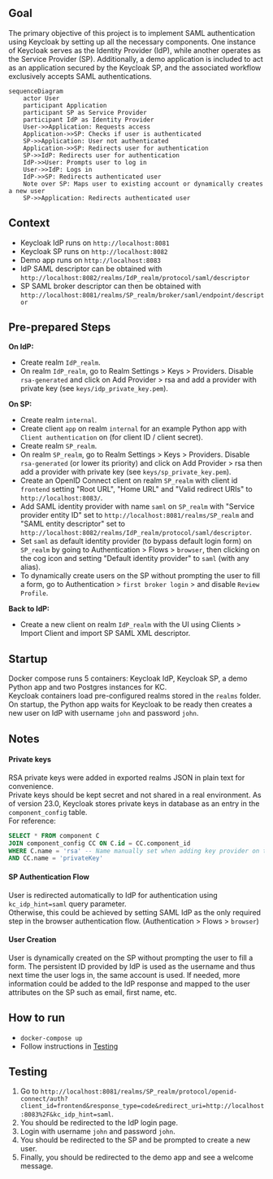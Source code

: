 ## Goal

The primary objective of this project is to implement SAML authentication using Keycloak by setting up all the necessary components.
One instance of Keycloak serves as the Identity Provider (IdP), while another operates as the Service Provider (SP).
Additionally, a demo application is included to act as an application secured by the Keycloak SP, and the associated workflow exclusively accepts SAML authentications.

```mermaid
sequenceDiagram
    actor User
    participant Application
    participant SP as Service Provider
    participant IdP as Identity Provider
    User->>Application: Requests access
    Application->>SP: Checks if user is authenticated
    SP->>Application: User not authenticated
    Application->>SP: Redirects user for authentication
    SP->>IdP: Redirects user for authentication
    IdP->>User: Prompts user to log in
    User->>IdP: Logs in
    IdP->>SP: Redirects authenticated user
    Note over SP: Maps user to existing account or dynamically creates a new user
    SP->>Application: Redirects authenticated user
```

## Context

- Keycloak IdP runs on `http://localhost:8081`
- Keycloak SP runs on `http://localhost:8082`
- Demo app runs on `http://localhost:8083`
- IdP SAML descriptor can be obtained with `http://localhost:8082/realms/IdP_realm/protocol/saml/descriptor`
- SP SAML broker descriptor can then be obtained with `http://localhost:8081/realms/SP_realm/broker/saml/endpoint/descriptor`

## Pre-prepared Steps

**On IdP:**
- Create realm `IdP_realm`.
- On realm `IdP_realm`, go to Realm Settings > Keys > Providers. Disable `rsa-generated` and click on Add Provider > rsa and add a provider with private key (see `keys/idp_private_key.pem`).

**On SP:**
- Create realm `internal`.
- Create client `app` on realm `internal` for an example Python app with `Client authentication` on (for client ID / client secret).
- Create realm `SP_realm`.
- On realm `SP_realm`, go to Realm Settings > Keys > Providers. Disable `rsa-generated` (or lower its priority) and click on Add Provider > rsa then add a provider with private key (see `keys/sp_private_key.pem`).
- Create an OpenID Connect client on realm `SP_realm` with client id `frontend` setting "Root URL", "Home URL" and "Valid redirect URIs" to `http://localhost:8083/`.
- Add SAML identity provider with name `saml` on `SP_realm` with "Service provider entity ID" set to `http://localhost:8081/realms/SP_realm` and "SAML entity descriptor" set to `http://localhost:8082/realms/IdP_realm/protocol/saml/descriptor`.
- Set `saml` as default identity provider (to bypass default login form) on `SP_realm` by going to Authentication > Flows > `browser`, then clicking on the cog icon and setting "Default identity provider" to `saml` (with any alias).
- To dynamically create users on the SP without prompting the user to fill a form, go to Authentication > `first broker login` > and disable `Review Profile`.

**Back to IdP:**
- Create a new client on realm `IdP_realm` with the UI using Clients > Import Client and import SP SAML XML descriptor.

## Startup

Docker compose runs 5 containers: Keycloak IdP, Keycloak SP, a demo Python app and two Postgres instances for KC.  
Keycloak containers load pre-configured realms stored in the `realms` folder.  
On startup, the Python app waits for Keycloak to be ready then creates a new user on IdP with username `john` and password `john`.

## Notes

#### Private keys
RSA private keys were added in exported realms JSON in plain text for convenience.  
Private keys should be kept secret and not shared in a real environment. As of version 23.0, Keycloak stores private keys in database as an entry in the `component_config` table.  
For reference:
```sql
SELECT * FROM component C
JOIN component_config CC ON C.id = CC.component_id
WHERE C.name = 'rsa' -- Name manually set when adding key provider on the UI
AND CC.name = 'privateKey'
```

#### SP Authentication Flow
User is redirected automatically to IdP for authentication using `kc_idp_hint=saml` query parameter.  
Otherwise, this could be achieved by setting SAML IdP as the only required step in the browser authentication flow. (Authentication > Flows > `browser`)

#### User Creation
User is dynamically created on the SP without prompting the user to fill a form. The persistent ID provided by IdP is used as the username and thus next time the user logs in, the same account is used.
If needed, more information could be added to the IdP response and mapped to the user attributes on the SP such as email, first name, etc.

## How to run

- `docker-compose up`
- Follow instructions in [Testing](#testing)

## Testing

1. Go to `http://localhost:8081/realms/SP_realm/protocol/openid-connect/auth?client_id=frontend&response_type=code&redirect_uri=http://localhost:8083%2F&kc_idp_hint=saml`.
2. You should be redirected to the IdP login page.
3. Login with username `john` and password `john`.
4. You should be redirected to the SP and be prompted to create a new user.
5. Finally, you should be redirected to the demo app and see a welcome message.
